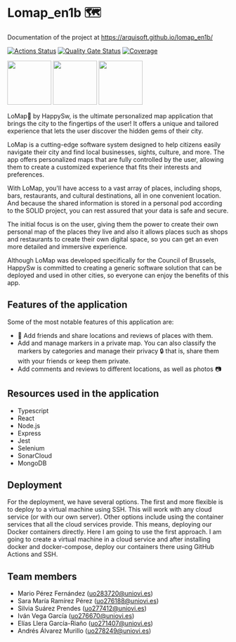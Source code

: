 # Lomap_en1b :world_map: 

Documentation of the project at https://arquisoft.github.io/lomap_en1b/


[![Actions Status](https://github.com/arquisoft/lomap_en1b/workflows/CI%20for%20LOMAP_EN1B/badge.svg)](https://github.com/arquisoft/lomap_en1b/actions)
[![Quality Gate Status](https://sonarcloud.io/api/project_badges/measure?project=Arquisoft_lomap_en1b&metric=alert_status)](https://sonarcloud.io/summary/new_code?id=Arquisoft_lomap_en1b)
[![Coverage](https://sonarcloud.io/api/project_badges/measure?project=Arquisoft_lomap_en1b&metric=coverage)](https://sonarcloud.io/summary/new_code?id=Arquisoft_lomap_en1b)

<p float="left">
<img src="https://blog.wildix.com/wp-content/uploads/2020/06/react-logo.jpg" height="100">
<img src="https://miro.medium.com/max/1200/0*RbmfNyhuBb8G3LWh.png" height="100">
<img src="https://miro.medium.com/max/365/1*Jr3NFSKTfQWRUyjblBSKeg.png" height="100">
</p>


LoMap📍 by HappySw, is the ultimate personalized map application that brings the city to the fingertips of the user! It offers a unique and tailored experience that lets the user discover the hidden gems of their city.

LoMap is a cutting-edge software system designed to help citizens easily navigate their city and find local businesses, sights, culture, and more. The app offers personalized maps that are fully controlled by the user, allowing them to create a customized experience that fits their interests and preferences.

With LoMap, you'll have access to a vast array of places, including shops, bars, restaurants, and cultural destinations, all in one convenient location. And because the shared information is stored in a personal pod according to the SOLID project, you can rest assured that your data is safe and secure.

The initial focus is on the user, giving them the power to create their own personal map of the places they live and also it allows places such as shops and restaurants to create their own digital space, so you can get an even more detailed and immersive experience.

Although LoMap was developed specifically for the Council of Brussels, HappySw is committed to creating a generic software solution that can be deployed and used in other cities, so everyone can enjoy the benefits of this app.

 
## Features of the application
Some of the most notable features of this application are:
- :couple: Add friends and share locations and reviews of places with them.
- Add and manage markers in a private map. You can also classify the markers by categories and manage their privacy :lock: that is, share them with your friends or keep them private.
- Add comments and reviews to different locations, as well as photos :camera:


## Resources used in the application
- Typescript
- React
- Node.js
- Express
- Jest
- Selenium
- SonarCloud
- MongoDB


## Deployment
For the deployment, we have several options. The first and more flexible is to deploy to a virtual machine using SSH. This will work with any cloud service (or with our own server). Other options include using the container services that all the cloud services provide. This means, deploying our Docker containers directly. Here I am going to use the first approach. I am going to create a virtual machine in a cloud service and after installing docker and docker-compose, deploy our containers there using GitHub Actions and SSH.


## Team members
  
   - Mario Pérez Fernández (uo283720@uniovi.es)
   - Sara María Ramírez Pérez (uo276188@uniovi.es)
   - Silvia Suárez Prendes (uo277412@uniovi.es)
   - Iván Vega García (uo276670@uniovi.es)
   - Elías Llera García-Riaño (uo271407@uniovi.es)
   - Andrés Álvarez Murillo (uo278249@uniovi.es)
